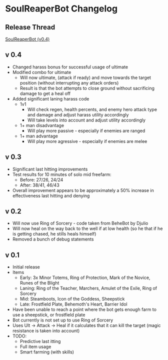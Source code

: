 SoulReaperBot Changelog
=======================

Release Thread
--------------
[SoulReaperBot (v0.4)](http://forums.heroesofnewerth.com/showthread.php?481413-SoulReaperBot-(v0-4))

v 0.4
-----
* Changed harass bonus for successful usage of ultimate
* Modified combo for ultimate
    * Will now ultimate, (attack if ready) and move towards the target position (without interrupting any attack orders)
    * Result is that the bot attempts to close ground without sacrificing damage to get a heal off
* Added significant laning harass code
    * 1v1
        * Will check regen, health percents, and enemy hero attack type and damage and adjust harass utility accordingly
        * Will take levels into account and adjust utility accordingly
    * 1+ man disadvantage
        * Will play more passive - especially if enemies are ranged
    * 1+ man advantage
        * Will play more agressive - especially if enemies are melee

v 0.3
-----
* Significant last hitting improvements
* Test results for 10 minutes of solo mid freefarm:
    * Before: 27/26, 24/24
    * After: 38/41, 46/43
* Overall improvement appears to be approximately a 50% increase in effectiveness last hitting and denying

v 0.2
-----
* Will now use Ring of Sorcery - code taken from BeheBot by Djulio
* Will now heal on the way back to the well if at low health (so he that if he is getting chased, he stills heals himself)
* Removed a bunch of debug statements

v 0.1
-----

* Initial release
* Items
    * Early: 3x Minor Totems, Ring of Protection, Mark of the Novice, Runes of the Blight
    * Laning: Ring of the Teacher, Marchers, Amulet of the Exile, Ring of Sorcery
    * Mid: Steamboots, Icon of the Goddess, Sheepstick
    * Late: Frostfield Plate, Behemoth's Heart, Barrier Idol
* Have been unable to reach a point where the bot gets enough farm to use a sheepstick, or frostfield plate
* Bot currently is not set up to use Ring of Sorcery
* Uses Ult -> Attack -> Heal if it calculates that it can kill the target (magic resistance is taken into account)
* TODO:
    * Predictive last itting
    * Full item usage
    * Smart farming (with skills)
